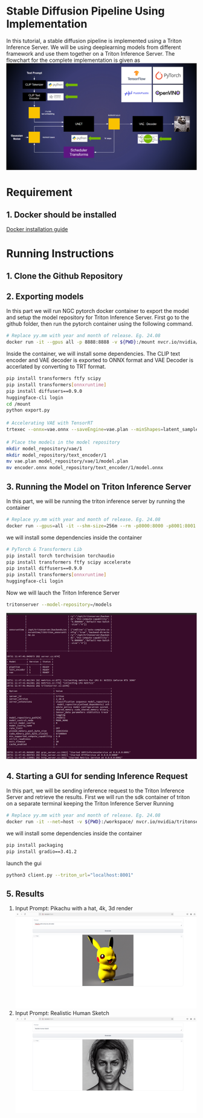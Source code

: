 # Stable Diffusion Pipeline Using Implementation
In this tutorial, a stable diffusion pipeline is implemented using a Triton Inference Server. We will be using deeplearning models from different framework and use them together on a Triton Inference Server.
The flowchart for the complete implementation is given as
![stable diffusion flowchart](img/multiple_backends.PNG)

# Requirement
## 1. Docker should be installed
[Docker installation guide](https://docs.docker.com/engine/install/)

# Running Instructions
## 1. Clone the Github Repository
## 2. Exporting models
In this part we will run NGC pytorch docker container to export the model and setup the model repository for Triton Inference Server. First go to the github folder, then run the pytorch container using the following command. 
```bash
# Replace yy.mm with year and month of release. Eg. 24.08
docker run -it --gpus all -p 8888:8888 -v ${PWD}:/mount nvcr.io/nvidia/pytorch:yy.mm-py3
```
Inside the container, we will install some dependencies. The CLIP text encoder and VAE decoder is exported to ONNX format and VAE Decoder is accerlated by converting to TRT format.
```bash
pip install transformers ftfy scipy
pip install transformers[onnxruntime]
pip install diffusers==0.9.0
huggingface-cli login
cd /mount
python export.py

# Accelerating VAE with TensorRT
trtexec --onnx=vae.onnx --saveEngine=vae.plan --minShapes=latent_sample:1x4x64x64 --optShapes=latent_sample:4x4x64x64 --maxShapes=latent_sample:8x4x64x64 --fp16

# Place the models in the model repository
mkdir model_repository/vae/1
mkdir model_repository/text_encoder/1
mv vae.plan model_repository/vae/1/model.plan
mv encoder.onnx model_repository/text_encoder/1/model.onnx
```
## 3. Running the Model on Triton Inference Server
In this part, we will be running the triton inference server by running the container 
```bash
# Replace yy.mm with year and month of release. Eg. 24.08
docker run --gpus=all -it --shm-size=256m --rm -p8000:8000 -p8001:8001 -p8002:8002 -v ${PWD}:/workspace/ -v ${PWD}/model_repository:/models nvcr.io/nvidia/tritonserver:yy.mm-py3 bash
```
we will install some dependencies inside the container
```bash
# PyTorch & Transformers Lib
pip install torch torchvision torchaudio
pip install transformers ftfy scipy accelerate
pip install diffusers==0.9.0
pip install transformers[onnxruntime]
huggingface-cli login
```
Now we will lauch the Triton Inference Server
```bash
tritonserver --model-repository=/models
```
![server](img/server.png)
## 4. Starting a GUI for sending Inference Request
In this part, we will be sending inference request to the Triton Inference Server and retrieve the results. First we will run the sdk container of triton on a separate terminal keeping the Triton Inference Server Running
```bash
# Replace yy.mm with year and month of release. Eg. 24.08
docker run -it --net=host -v ${PWD}:/workspace/ nvcr.io/nvidia/tritonserver:yy.mm-py3-sdk bash
```
we will install some dependencies inside the container
```bash
pip install packaging
pip install gradio==3.41.2
```
launch the gui 
```bash
python3 client.py --triton_url="localhost:8001"
```
## 5. Results
1. Input Prompt: Pikachu with a hat, 4k, 3d render
![result1](img/res1.png)
2. Input Prompt: Realistic Human Sketch
![result2](img/res2.png)

